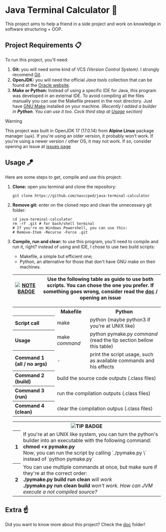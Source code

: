 Java Terminal Calculator 🧮
==========================

This project aims to help a friend in a side project and work on
knowledge in software structuring + OOP.

Project Requirements 📋
----------------------

To run this project, you'll need:

1. **Git:** you will need some kind of VCS
   _(Version Control System)_. I strongly recomend
   [Git][git-website].
2. **OpenJDK:** you will need the official _Java tools_ collection
   that can be found at the [Oracle website][oracle-website].
3. **Make or Python:** Instead of using a specific IDE for Java, this
   program was developed in an external IDE. To avoid compiling all
   the files manually you can use the Makefile present in the root
   directory. Just have [GNU Make][gnu-make-website] installed on
   your machine. _(Recently I added a builder in **Python**. You can
   use it too. Ceck third step at [Usage](#usage-) section)_

> [!WARNING]
> 
> This project was built in OpenJDK 17 (17.0.14) from
> **Alpine Linux** package manager (`apk`). If you're using an older
> version, it probably won't work. If you're using a newer version /
> other OS, it may not work. If so, consider opening an Issue at
> [issues page][issue-page]

Usage 🪁
-------

Here are some steps to get, compile and use this project:

1. **Clone:** open you terminal and clone the repository:
   ```shell
   git clone https://github.com/nasccped/java-terminal-calculator
   ```

2. **Remove git:** enter on the cloned repo and clean the unnecessary git
   folder:
   ```shell
   cd java-terminal-calculator
   rm -rf .git # for bash/shell terminal
   # If you're on Windows Powershell, you can use this:
   # Remove-Item -Recurse -Force .git
   ```

3. **Compile, run and clear:** to use this program, you'll need to
   compile and run it, right? instead of using and IDE, I chose
   to use two build scripts:
   - Makefile, a simple but efficient one;
   - Python, an alternative for those that don't have GNU make on
     their machines.

   | [![NOTE BADGE][note-badge]](#) | Use the following table as guide to use both scripts. You can chose the one you prefer. If something goes wrong, consider read the [doc][doc-readme] / opening an issue |
   |-|-|


   <table>
      <tr>
         <th>        </th>
         <th>Makefile</th>
         <th>Python  </th>
      </tr>
      <tr>
        <th align="left">Script call</th>
          <td>make                                         </td>
          <td>python (maybe python3 if you're at UNIX like)</td>
      </tr>
      <tr>
        <th align="left">Usage</th>
          <td>make <i>command</i>                                                     </td>
          <td>python pymake.py <i>command</i> (read the tip section bellow this table)</td>
      </tr>
      <tr>
         <th align="left">Command 1 (all / no args)</th>
           <td> -                                                                </td>
           <td>print the script usage, such as available commands and his effects</td>
      </tr>
      <tr>
         <th align="left">Command 2 (build)</th>
           <td colspan="2">build the source code outputs (.class files)</td>
      </tr>
      <tr>
         <th align="left">Command 3 (run)</th>
           <td colspan="2">run the compilation outputs (.class files)</td>
      </tr>
      <tr>
         <th align="left">Command 4 (clean)</th>
           <td colspan="2">clear the compilation outpus (.class files)</td>
      </tr>
   </table>

   <table>
      <tr>
         <th colspan="2" align="center"><img alt="TIP BADGE" src="https://img.shields.io/badge/tip-238636?style=for-the-badge"></th>
      <tr>
      <tr>
         <th>1</th>
         <td>
            If you're at an UNIX like system, you can turn the
            python's builder into an executable with the following command:</br>
            <strong>chmod +x pymake.py</strong></br>
            Now, you can run the script by calling
            `./pymake.py \<arg\>` instead of `python pymake.py`
         </td>
      </tr>
      <tr>
         <th>2</th>
         <td>
            You can use multiple commands at once, but make sure if
            they're at the correct order:</br>
            <strong>./pymake.py build run clean</strong>
            <i>will work</i></br>
            <strong>./pymake.py run clean build</strong>
            <i>won't work. How can JVM execute a not compiled source?</i>
         </td>
      </tr>
   </table>

Extra ☝️
-------

Did you want to know more about this project? Check the
[doc][doc-readme] folder!

<!-- links -->
[git-website]: https://git-scm.com/
[oracle-website]: https://www.oracle.com/
[gnu-make-website]: https://www.gnu.org/software/make/
[issue-page]: https://github.com/nasccped/java-terminal-calculator/issues
[doc-readme]: https://github.com/nasccped/java-terminal-calculator/blob/main/doc/doc-README.md

<!-- badges -->
[note-badge]: https://img.shields.io/badge/note-1F6FEB?style=for-the-badge
